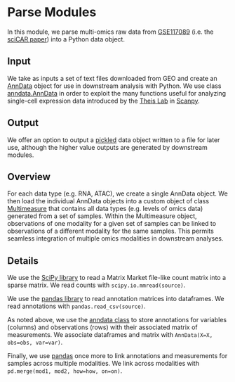 # Parse Modules

In this module, we parse multi-omics raw data from [GSE117089](https://www.ncbi.nlm.nih.gov/geo/query/acc.cgi?acc=GSE117089) (i.e. the [sciCAR paper](http://science.sciencemag.org/content/361/6409/1380)) into a Python data object.

## Input

We take as inputs a set of text files downloaded from GEO and create an [AnnData](https://anndata.readthedocs.io/en/latest/) object for use in downstream analysis with Python. We use class [anndata.AnnData](https://anndata.readthedocs.io/en/latest/anndata.AnnData.html#anndata.AnnData) in order to exploit the many functions useful for analyzing single-cell expression data introduced by the [Theis Lab](https://github.com/theislab) in [Scanpy](https://scanpy.readthedocs.io/en/stable/).

## Output

We offer an option to output a [pickled](https://docs.python.org/3/library/pickle.html#module-pickle) data object written to a file for later use, although the higher value outputs are generated by downstream modules.

## Overview

For each data type (e.g. RNA, ATAC), we create a single AnnData object. We then load the individual AnnData objects into a custom object of class [Multimeasure](../master/mixsc/multimeasure.py) that contains all data types (e.g. levels of omics data) generated from a set of samples. Within the Multimeasure object, observations of one modality for a given set of samples can be linked to observations of a different modality for the same samples. This permits seamless integration of multiple omics modalities in downstream analyses.

## Details

We use the [SciPy library](https://www.scipy.org/scipylib/index.html) to read a Matrix Market file-like count matrix into a sparse matrix. We read counts with `scipy.io.mmread(source)`.

We use the [pandas library](http://pandas.pydata.org/) to read annotation matrices into dataframes. We read annotations with `pandas.read_csv(source)`.

As noted above, we use the [anndata class](https://anndata.readthedocs.io/en/latest/anndata.AnnData.html#anndata.AnnData) to store annotations for variables (columns) and observations (rows) with their associated matrix of measurements. We associate dataframes and matrix with `AnnData(X=X, obs=obs, var=var)`.

Finally, we use [pandas](http://pandas.pydata.org/) once more to link annotations and measurements for samples across multiple modalities. We link across modalities with `pd.merge(mod1, mod2, how=how, on=on)`.
